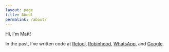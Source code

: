 ```yaml
---
layout: page
title: About
permalink: /about/
---
```


Hi, I'm Matt! 

In the past, I've written code at [Retool](https://retool.com/), [Robinhood](https://robinhood.com/us/en/), [WhatsApp](https://www.whatsapp.com/), and [Google](https://www.google.com/). 
